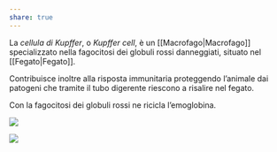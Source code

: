 ```yaml
---
share: true
---
```

La *cellula di Kupffer*, o *Kupffer cell*, è un [[Macrofago|Macrofago]] specializzato nella fagocitosi dei globuli rossi danneggiati, situato nel [[Fegato|Fegato]].

Contribuisce inoltre alla risposta immunitaria proteggendo l’animale dai patogeni che tramite il tubo digerente riescono a risalire nel fegato.

Con la fagocitosi dei globuli rossi ne ricicla l’emoglobina.

![](82e73baa1d4f10f606e95dcb6c9e1f5f_MD5%201.png)

![](35c1f4122619faca810eb3230f59be89_MD5%201.png)